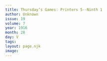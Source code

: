 ```yaml
---
title: Thursday’s Games: Printers 5--Ninth 1
author: Unknown
issue: 19
volume: 7
year: 1916
month: 28
day: V
tags:
layout: page.njk
image:
---
```

